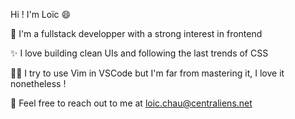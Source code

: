 Hi ! I'm Loïc 😄

🎨 I'm a fullstack developper with a strong interest in frontend

✨ I love building clean UIs and following the last trends of CSS

🧑‍💻 I try to use Vim in VSCode but I'm far from mastering it, I love it nonetheless !

💌 Feel free to reach out to me at loic.chau@centraliens.net

<!-- [![Loiklak's GitHub stats](https://github-readme-stats.vercel.app/api?username=Loiklak&show_icons=true&theme=tokyonight&count_private=true)](https://github.com/Loiklak) -->

<!---
Loiklak/Loiklak is a ✨ special ✨ repository because its `README.md` (this file) appears on your GitHub profile.
You can click the Preview link to take a look at your changes.
--->
